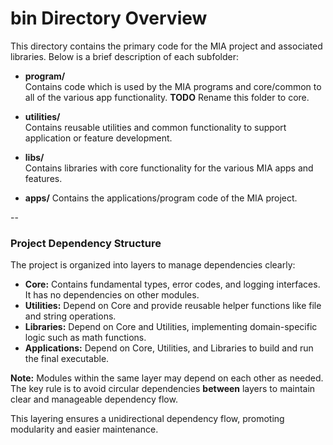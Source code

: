 # bin Directory Overview

This directory contains the primary code for the MIA project and associated libraries. Below is a brief description of each subfolder:

- **program/**  
  Contains code which is used by the MIA programs and core/common to all of the various app functionality.
  **TODO** Rename this folder to core.

- **utilities/**  
  Contains reusable utilities and common functionality to support application or feature development.
  
- **libs/**  
  Contains libraries with core functionality for the various MIA apps and features.

- **apps/**
  Contains the applications/program code of the MIA project.

--

### Project Dependency Structure

The project is organized into layers to manage dependencies clearly:

- **Core:** Contains fundamental types, error codes, and logging interfaces. It has no dependencies on other modules.
- **Utilities:** Depend on Core and provide reusable helper functions like file and string operations.
- **Libraries:** Depend on Core and Utilities, implementing domain-specific logic such as math functions.
- **Applications:** Depend on Core, Utilities, and Libraries to build and run the final executable.

**Note:** Modules within the same layer may depend on each other as needed. The key rule is to avoid circular dependencies **between** layers to maintain clear and manageable dependency flow.

This layering ensures a unidirectional dependency flow, promoting modularity and easier maintenance.
